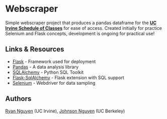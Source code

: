 # Webscraper

Simple webscraper project that produces a pandas dataframe for the **[UC Irvine Schedule of Classes](https://www.reg.uci.edu/perl/WebSoc)** for ease of access. Created initially for practice Selenium and Flask concepts, development is ongoing for practical use!

## Links & Resources


- [Flask](https://flask.palletsprojects.com/en/1.1.x/) - Framework used for deployment 
- [Pandas](https://pandas.pydata.org/) - A data analysis library
- [SQLAlchemy](https://www.sqlalchemy.org/) - Python SQL Toolkit
- [Flask-SqlAlchemy](https://flask-sqlalchemy.palletsprojects.com/en/2.x/) - Flask extension with SQL support
- [Selenium](https://selenium-python.readthedocs.io/) - Webdriver for data sampling


## Authors

[Ryan Nguyen](https://www.linkedin.com/in/ryan-nguyen-73b99a186/) (UC Irvine), [Johnson Nguyen](https://www.linkedin.com/in/johnsonnguyencs/) (UC Berkeley)
